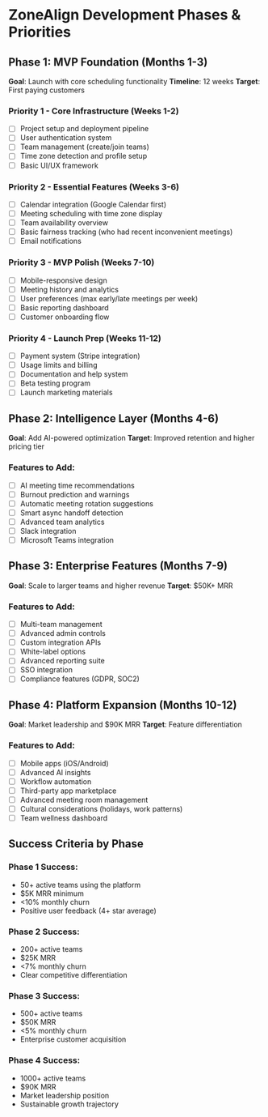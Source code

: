 # ZoneAlign Development Phases & Priorities

## Phase 1: MVP Foundation (Months 1-3)
**Goal**: Launch with core scheduling functionality
**Timeline**: 12 weeks
**Target**: First paying customers

### Priority 1 - Core Infrastructure (Weeks 1-2)
- [ ] Project setup and deployment pipeline
- [ ] User authentication system
- [ ] Team management (create/join teams)
- [ ] Time zone detection and profile setup
- [ ] Basic UI/UX framework

### Priority 2 - Essential Features (Weeks 3-6)
- [ ] Calendar integration (Google Calendar first)
- [ ] Meeting scheduling with time zone display
- [ ] Team availability overview
- [ ] Basic fairness tracking (who had recent inconvenient meetings)
- [ ] Email notifications

### Priority 3 - MVP Polish (Weeks 7-10)
- [ ] Mobile-responsive design
- [ ] Meeting history and analytics
- [ ] User preferences (max early/late meetings per week)
- [ ] Basic reporting dashboard
- [ ] Customer onboarding flow

### Priority 4 - Launch Prep (Weeks 11-12)
- [ ] Payment system (Stripe integration)
- [ ] Usage limits and billing
- [ ] Documentation and help system
- [ ] Beta testing program
- [ ] Launch marketing materials

## Phase 2: Intelligence Layer (Months 4-6)
**Goal**: Add AI-powered optimization
**Target**: Improved retention and higher pricing tier

### Features to Add:
- [ ] AI meeting time recommendations
- [ ] Burnout prediction and warnings
- [ ] Automatic meeting rotation suggestions
- [ ] Smart async handoff detection
- [ ] Advanced team analytics
- [ ] Slack integration
- [ ] Microsoft Teams integration

## Phase 3: Enterprise Features (Months 7-9)
**Goal**: Scale to larger teams and higher revenue
**Target**: $50K+ MRR

### Features to Add:
- [ ] Multi-team management
- [ ] Advanced admin controls
- [ ] Custom integration APIs
- [ ] White-label options
- [ ] Advanced reporting suite
- [ ] SSO integration
- [ ] Compliance features (GDPR, SOC2)

## Phase 4: Platform Expansion (Months 10-12)
**Goal**: Market leadership and $90K MRR
**Target**: Feature differentiation

### Features to Add:
- [ ] Mobile apps (iOS/Android)
- [ ] Advanced AI insights
- [ ] Workflow automation
- [ ] Third-party app marketplace
- [ ] Advanced meeting room management
- [ ] Cultural considerations (holidays, work patterns)
- [ ] Team wellness dashboard

## Success Criteria by Phase

### Phase 1 Success:
- 50+ active teams using the platform
- $5K MRR minimum
- <10% monthly churn
- Positive user feedback (4+ star average)

### Phase 2 Success:
- 200+ active teams
- $25K MRR
- <7% monthly churn
- Clear competitive differentiation

### Phase 3 Success:
- 500+ active teams
- $50K MRR
- <5% monthly churn
- Enterprise customer acquisition

### Phase 4 Success:
- 1000+ active teams
- $90K MRR
- Market leadership position
- Sustainable growth trajectory